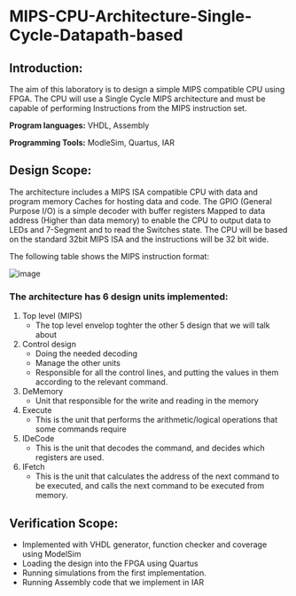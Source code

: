 # MIPS-CPU-Architecture-Single-Cycle-Datapath-based

## Introduction:

The aim of this laboratory is to design a simple MIPS compatible CPU using FPGA. The CPU 
will use a Single Cycle MIPS architecture and must be capable of performing 
Instructions from the MIPS instruction set.

**Program languages:** VHDL, Assembly

**Programming Tools:** ModleSim, Quartus, IAR

## Design Scope:

 The architecture includes a MIPS ISA compatible CPU with data and program 
 memory Caches for hosting data and code.
 The GPIO (General Purpose I/O) is a simple decoder with buffer registers 
 Mapped to data address (Higher than data memory) to enable the CPU to output data to LEDs and 7-Segment and to read the Switches state.
 The CPU will be based on the standard 32bit MIPS ISA and the instructions will be 
 32 bit wide. 

 

 The following table shows the MIPS instruction format:

 ![image](https://user-images.githubusercontent.com/94614385/202234572-59ee448c-9942-4f29-8d9a-f6d2496d8ee8.png)

 ### The architecture has 6 design units implemented:
  1. Top level (MIPS)
     - The top level envelop toghter the other 5 design that we will talk about
  2. Control design
     - Doing the needed decoding
     - Manage the other units
     - Responsible for all the control lines, and putting the values in them according to the relevant command. 
  3. DeMemory
     - Unit that responsible for the write and reading in the memory
  4. Execute
     - This is the unit that performs the arithmetic/logical operations that some commands require
  5. IDeCode
     - This is the unit that decodes the command, and decides which registers are used.
  6. IFetch
     - This is the unit that calculates the address of the next command to be executed, and calls the next command to be executed from memory.

## Verification Scope: 
 - Implemented with VHDL generator, function checker and coverage using ModelSim  
 - Loading the design into the FPGA using Quartus
  - Running simulations from the first implementation.
 - Running Assembly code that we implement in IAR

